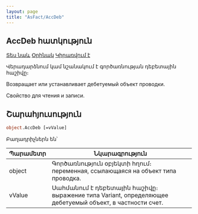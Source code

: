 ```yaml
---
layout: page
title: "AsFact/AccDeb"
---
```


## AccDeb հատկություն

[Տես նաև](../Asfact.md) [Օրինակ](../../Examples/E_AsFact.md) [Կիրառվում է](../Asfact.md)

Վերադարձնում կամ նշանակում է գործառնության դեբետային հաշիվը։

Возвращает или устанавливает дебетуемый объект проводки.

Свойство для чтения и записи.


## Շարահյուսություն

```vb
object.AccDeb [=vValue]   
```

Բաղադրիչներն են՝

| Պարամետր | Նկարագրություն |
|--|--|
| object | Գործառնություն օբյեկտի հղում։ переменная, ссылающаяся на объект типа проводка. |
| vValue | Սահմանում է դեբետային հաշիվը։ выражение типа Variant, определяющее дебетуемый объект, в частности счет. |

